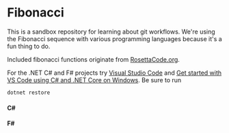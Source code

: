# Fibonacci

This is a sandbox repository for learning about git workflows. We're using the Fibonacci sequence with various programming languages because it's a fun thing to do.

Included fibonacci functions originate from [RosettaCode.org](http://rosettacode.org/wiki/Fibonacci_sequence). 

For the .NET C# and F# projects try [Visual Studio Code](https://code.visualstudio.com/) and [Get started with VS Code using C# and .NET Core on Windows](https://channel9.msdn.com/Blogs/dotnet/Get-started-with-VS-Code-using-CSharp-and-NET-Core). Be sure to run 
```
dotnet restore
```

#### C#

#### F#
